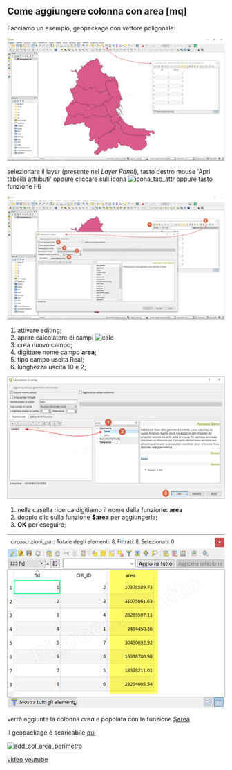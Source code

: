 ## Come aggiungere colonna con area [mq]

Facciamo un esempio, geopackage con vettore poligonale:

<img src="/img/esempi_uso/add_col_area/add_col_a1.png">

selezionare il layer (presente nel _Layer Panel_), tasto destro mouse 'Apri tabella attributi' oppure cliccare sull'icona ![icona_tab_attr](https://docs.qgis.org/2.18/it/_images/mActionOpenTable.png) oppure tasto funzione F6

<img src="/img/esempi_uso/add_col_area/add_col_a2.png">

1. attivare editing;
2. aprire calcolatore di campi ![calc](https://docs.qgis.org/testing/en/_images/mActionCalculateField.png)
3. crea nuovo campo;
4. digittare nome campo **area**;
5. tipo campo uscita Real;
6. lunghezza uscita 10 e 2;

<img src="/img/esempi_uso/add_col_area/add_col_a3.png">

1. nella casella ricerca digitiamo il nome della funzione: **area**
2. doppio clic sulla funzione **\$area** per aggiungerla;
3. **OK** per eseguire;

<img src="/img/esempi_uso/add_col_area/add_col_a4.png">

verrà aggiunta la colonna _area_ e popolata con la funzione [\$area](/gr_funzioni/geometria/funzioni/$area.md)

il geopackage è scaricabile [qui](dati_esempi.gpkg)

[![add_col_area_perimetro](https://img.youtube.com/vi/pKh0UErx6GE/0.jpg)](https://www.youtube.com/watch?v=IymSgXmbAFM&list=PLqDFjeQq7NBjz5PWb66PNUqMgN1fce4cu&index "add_col_area_perimetro")

[video youtube](https://www.youtube.com/watch?v=IymSgXmbAFM&list=PLqDFjeQq7NBjz5PWb66PNUqMgN1fce4cu&index)
